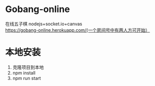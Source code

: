 # Gobang-online
在线五子棋
nodejs+socket.io+canvas  
https://gobang-online.herokuapp.com/(一个房间号中有两人方可开始）

# 本地安装
1. 克隆项目到本地
2. npm install
3. npm run start
